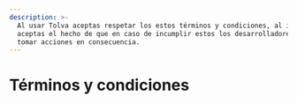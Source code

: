 ```yaml
---
description: >-
  Al usar Tolva aceptas respetar los estos términos y condiciones, al igual que
  aceptas el hecho de que en caso de incumplir estos los desarrolladores puedan
  tomar acciones en consecuencia.
---
```


# Términos y condiciones

